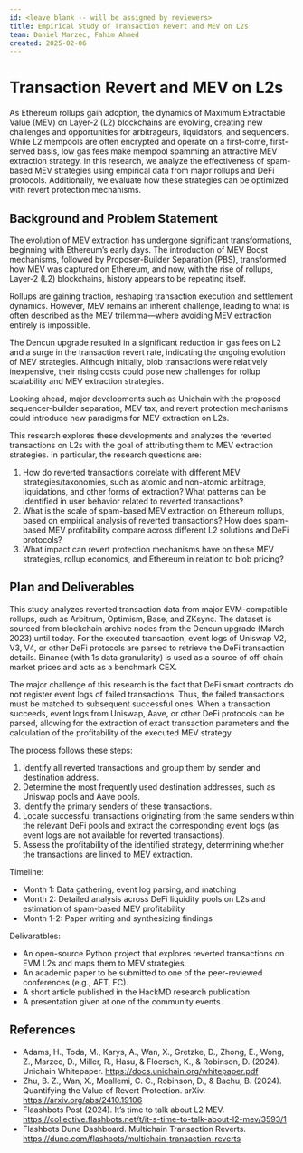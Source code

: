 ```yaml
---
id: <leave blank -- will be assigned by reviewers>
title: Empirical Study of Transaction Revert and MEV on L2s
team: Daniel Marzec, Fahim Ahmed
created: 2025-02-06
---
```


# Transaction Revert and MEV on L2s

As Ethereum rollups gain adoption, the dynamics of Maximum Extractable Value (MEV) on Layer-2 (L2) blockchains are evolving, creating new challenges and opportunities for arbitrageurs, liquidators, and sequencers. While L2 mempools are often encrypted and operate on a first-come, first-served basis, low gas fees make mempool spamming an attractive MEV extraction strategy.
In this research, we analyze the effectiveness of spam-based MEV strategies using empirical data from major rollups and DeFi protocols. Additionally, we evaluate how these strategies can be optimized with revert protection mechanisms.

## Background and Problem Statement
The evolution of MEV extraction has undergone significant transformations, beginning with Ethereum’s early days. The introduction of MEV Boost mechanisms, followed by Proposer-Builder Separation (PBS), transformed how MEV was captured on Ethereum, and now, with the rise of rollups, Layer-2 (L2) blockchains, history appears to be repeating itself.

Rollups are gaining traction, reshaping transaction execution and settlement dynamics. However, MEV remains an inherent challenge, leading to what is often described as the MEV trilemma—where avoiding MEV extraction entirely is impossible.

The Dencun upgrade resulted in a significant reduction in gas fees on L2 and a surge in the transaction revert rate, indicating the ongoing evolution of MEV strategies. Although initially, blob transactions were relatively inexpensive, their rising costs could pose new challenges for rollup scalability and MEV extraction strategies.

Looking ahead, major developments such as Unichain with the proposed sequencer-builder separation, MEV tax, and revert protection mechanisms could introduce new paradigms for MEV extraction on L2s.

This research explores these developments and analyzes the reverted transactions on L2s with the goal of attributing them to MEV extraction strategies. In particular, the research questions are:
1) How do reverted transactions correlate with different MEV strategies/taxonomies, such as atomic and non-atomic arbitrage, liquidations, and other forms of extraction? What patterns can be identified in user behavior related to reverted transactions?
2) What is the scale of spam-based MEV extraction on Ethereum rollups, based on empirical analysis of reverted transactions? How does spam-based MEV profitability compare across different L2 solutions and DeFi protocols?
3) What impact can revert protection mechanisms have on these MEV strategies, rollup economics, and Ethereum in relation to blob pricing?
   
## Plan and Deliverables
This study analyzes reverted transaction data from major EVM-compatible rollups, such as Arbitrum, Optimism, Base, and ZKsync. The dataset is sourced from blockchain archive nodes from the Dencun upgrade (March 2023) until today. For the executed transaction, event logs of Uniswap V2, V3, V4, or other DeFi protocols are parsed to retrieve the DeFi transaction details. Binance (with 1s data granularity) is used as a source of off-chain market prices and acts as a benchmark CEX.

The major challenge of this research is the fact that DeFi smart contracts do not register event logs of failed transactions. Thus, the failed transactions must be matched to subsequent successful ones. When a transaction succeeds, event logs from Uniswap, Aave, or other DeFi protocols can be parsed, allowing for the extraction of exact transaction parameters and the calculation of the profitability of the executed MEV strategy.

The process follows these steps:
1) Identify all reverted transactions and group them by sender and destination address.
2) Determine the most frequently used destination addresses, such as Uniswap pools and Aave pools.
3) Identify the primary senders of these transactions.
4) Locate successful transactions originating from the same senders within the relevant DeFi pools and extract the corresponding event logs (as event logs are not available for reverted transactions).
5) Assess the profitability of the identified strategy, determining whether the transactions are linked to MEV extraction.

Timeline:
- Month 1: Data gathering, event log parsing, and matching
- Month 2: Detailed analysis across DeFi liquidity pools on L2s and estimation of spam-based MEV profitability
- Month 1-2: Paper writing and synthesizing findings

Delivaratbles:
- An open-source Python project that explores reverted transactions on EVM L2s and maps them to MEV strategies.
- An academic paper to be submitted to one of the peer-reviewed conferences (e.g., AFT, FC).
- A short article published in the HackMD research publication.
- A presentation given at one of the community events.

## References
- Adams, H., Toda, M., Karys, A., Wan, X., Gretzke, D., Zhong, E., Wong, Z., Marzec, D., Miller, R., Hasu, & Floersch, K., & Robinson, D. (2024). Unichain Whitepaper. https://docs.unichain.org/whitepaper.pdf
- Zhu, B. Z., Wan, X., Moallemi, C. C., Robinson, D., & Bachu, B. (2024). Quantifying the Value of Revert Protection. arXiv. https://arxiv.org/abs/2410.19106
- Flaashbots Post (2024). It’s time to talk about L2 MEV. https://collective.flashbots.net/t/it-s-time-to-talk-about-l2-mev/3593/1
- Flashbots Dune Dashboard. Multichain Transaction Reverts. https://dune.com/flashbots/multichain-transaction-reverts
